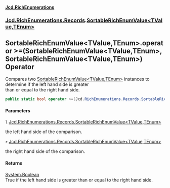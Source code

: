 #### [Jcd.RichEnumerations](index.md 'index')
### [Jcd.RichEnumerations.Records](Jcd.RichEnumerations.Records.md 'Jcd.RichEnumerations.Records').[SortableRichEnumValue&lt;TValue,TEnum&gt;](SortableRichEnumValue_TValue,TEnum_.md 'Jcd.RichEnumerations.Records.SortableRichEnumValue<TValue,TEnum>')

## SortableRichEnumValue<TValue,TEnum>.operator >=(SortableRichEnumValue<TValue,TEnum>, SortableRichEnumValue<TValue,TEnum>) Operator

Compares two [SortableRichEnumValue&lt;TValue,TEnum&gt;](SortableRichEnumValue_TValue,TEnum_.md 'Jcd.RichEnumerations.Records.SortableRichEnumValue<TValue,TEnum>') instances to determine if the left hand side is greater  
than or equal to the right hand side.

```csharp
public static bool operator >=(Jcd.RichEnumerations.Records.SortableRichEnumValue<TValue,TEnum>? l, Jcd.RichEnumerations.Records.SortableRichEnumValue<TValue,TEnum>? r);
```
#### Parameters

<a name='Jcd.RichEnumerations.Records.SortableRichEnumValue_TValue,TEnum_.op_GreaterThanOrEqual(Jcd.RichEnumerations.Records.SortableRichEnumValue_TValue,TEnum_,Jcd.RichEnumerations.Records.SortableRichEnumValue_TValue,TEnum_).l'></a>

`l` [Jcd.RichEnumerations.Records.SortableRichEnumValue&lt;](SortableRichEnumValue_TValue,TEnum_.md 'Jcd.RichEnumerations.Records.SortableRichEnumValue<TValue,TEnum>')[TValue](SortableRichEnumValue_TValue,TEnum_.md#Jcd.RichEnumerations.Records.SortableRichEnumValue_TValue,TEnum_.TValue 'Jcd.RichEnumerations.Records.SortableRichEnumValue<TValue,TEnum>.TValue')[,](SortableRichEnumValue_TValue,TEnum_.md 'Jcd.RichEnumerations.Records.SortableRichEnumValue<TValue,TEnum>')[TEnum](SortableRichEnumValue_TValue,TEnum_.md#Jcd.RichEnumerations.Records.SortableRichEnumValue_TValue,TEnum_.TEnum 'Jcd.RichEnumerations.Records.SortableRichEnumValue<TValue,TEnum>.TEnum')[&gt;](SortableRichEnumValue_TValue,TEnum_.md 'Jcd.RichEnumerations.Records.SortableRichEnumValue<TValue,TEnum>')

the left hand side of the comparison.

<a name='Jcd.RichEnumerations.Records.SortableRichEnumValue_TValue,TEnum_.op_GreaterThanOrEqual(Jcd.RichEnumerations.Records.SortableRichEnumValue_TValue,TEnum_,Jcd.RichEnumerations.Records.SortableRichEnumValue_TValue,TEnum_).r'></a>

`r` [Jcd.RichEnumerations.Records.SortableRichEnumValue&lt;](SortableRichEnumValue_TValue,TEnum_.md 'Jcd.RichEnumerations.Records.SortableRichEnumValue<TValue,TEnum>')[TValue](SortableRichEnumValue_TValue,TEnum_.md#Jcd.RichEnumerations.Records.SortableRichEnumValue_TValue,TEnum_.TValue 'Jcd.RichEnumerations.Records.SortableRichEnumValue<TValue,TEnum>.TValue')[,](SortableRichEnumValue_TValue,TEnum_.md 'Jcd.RichEnumerations.Records.SortableRichEnumValue<TValue,TEnum>')[TEnum](SortableRichEnumValue_TValue,TEnum_.md#Jcd.RichEnumerations.Records.SortableRichEnumValue_TValue,TEnum_.TEnum 'Jcd.RichEnumerations.Records.SortableRichEnumValue<TValue,TEnum>.TEnum')[&gt;](SortableRichEnumValue_TValue,TEnum_.md 'Jcd.RichEnumerations.Records.SortableRichEnumValue<TValue,TEnum>')

the right hand side of the comparison.

#### Returns
[System.Boolean](https://docs.microsoft.com/en-us/dotnet/api/System.Boolean 'System.Boolean')  
True if the left hand side is greater than or equal to the right hand side.
